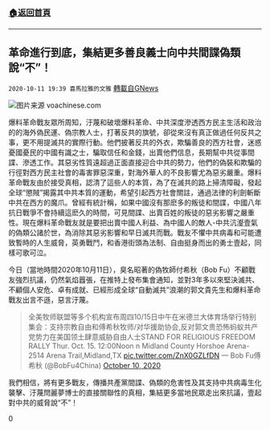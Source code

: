 ###  [:house:返回首頁](https://github.com/ourhimalayas/txt)
---

## 革命進行到底，集結更多善良義士向中共間諜偽類說“不”！
`2020-10-11 19:39 喜馬拉雅的文雅` [轉載自GNews](https://gnews.org/zh-hant/418501/)

![]()![](https://s3.amazonaws.com/gnews-media-offload/wp-content/uploads/2020/10/11192755/image-9.jpeg)图片来源 voachinese.com


爆料革命戰友眾所周知，汙蔑和破壞爆料革命、中共深度滲透西方民主生活和政治的的海外偽民運、偽宗教人士，打著反共的旗號，卻從來沒有真正做過任何反共之事，更不用提滅共的實際行動。他們披著反共的外衣，欺騙善良的西方社會，迷惑憂國憂民的中國有識之士，騙取信任和金錢，出賣他們信息，長期幫中共從事間諜、滲透工作。其惡劣性質遠超過正面直接迎合中共的勢力，他們的偽裝和欺騙的行徑對西方民主社會的毒害罪惡深重，對海外華人的不良影響尤為惡劣嚴重。爆料革命戰友由於接受真相，認清了這些人的本質，為了在滅共的路上掃清障礙，發起全球“懲賊”揭露其中共本質的運動，希望引起西方社會關註，通過法律的利劍斬斷中共在西方的魔爪。曾經有統計稱，如果中國沒有那麽多的叛徒和間諜，中國八年抗日戰爭不會持續這麽久的時間，可見間諜、出賣百姓的叛徒的惡劣影響之嚴重性。現在爆料革命戰友就是要把出賣中國人利益、為中國人的敵人-中共沆瀣壹氣的偽類公諸於世，為消除其惡劣影響和早日滅共而戰。戰友不懼中共病毒和可能遭致暫時的人生威脅，英勇戰鬥，和香港街頭為法制、自由挺身而出的勇士壹起，同樣可歌可泣。

今日（當地時間2020年10月11日），臭名昭著的偽牧師付希秋（Bob Fu）不顧戰友強烈抗議，仍然氣焰囂張，在推特上發布集會通知，並對3年多以來堅決滅共、不顧個人安危、卓有成就、已經形成全球“自動滅共”浪潮的郭文貴先生和爆料革命戰友出言不遜，惡言汙蔑。



> 全美牧师联盟等多个机构宣布周四10/15日中午在米德兰大体育场举行特别集会：支持宗教自由和傅希秋牧师/对华援助协会,反对郭文贵恐怖蚂蚁共产党势力在美国领土肆意威胁自由人士STAND FOR RELIGIOUS FREEDOM RALLY Thur. Oct. 15. 12:00Noon n Midland County Horshoe Arena-2514 Arena Trail,Midland,TX [pic.twitter.com/ZnX0GZLfDN](https://t.co/ZnX0GZLfDN)
> — Bob Fu傅希秋 (@BobFu4China) [October 10, 2020](https://twitter.com/BobFu4China/status/1314940848002527235?ref_src=twsrc%5Etfw)

我們相信，將有更多戰友，傳播共產黨間諜、偽類的危害性及其支持中共病毒生化襲擊、汙蔑閆麗夢博士的直接關聯性的真相，集結更多當地民眾走出來抗議，壹起對中共的威脅說“不”！

0
